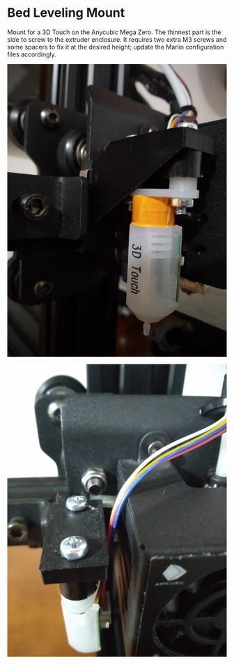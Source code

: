 # Bed Leveling Mount

Mount for a 3D Touch on the Anycubic Mega Zero. The thinnest part is the side to screw to the extruder enclosure. It requires two extra M3 screws and some spacers to fix it at the desired height; update the Marlin configuration files accordingly.

![image 1](media/bed_leveling_mount_1.jpg)

![image 2](media/bed_leveling_mount_2.jpg)
